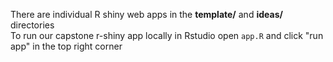 There are individual R shiny web apps in the <b>template/</b> and <b>ideas/</b> directories</br>
To run our capstone r-shiny app locally in Rstudio open ```app.R``` and click "run app" in the top right corner


